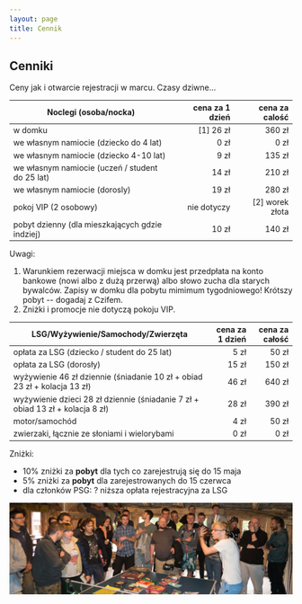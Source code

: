 ```yaml
---
layout: page
title: Cennik
---
```


## Cenniki

Ceny jak i otwarcie rejestracji w marcu. Czasy dziwne...

| Noclegi (osoba/nocka)                           | cena za 1 dzień | cena za calość  |
| ----------------------------------------------- | --------------: | --------------: |
| w domku                                         | [1]       26 zł |          360 zł |
| we własnym namiocie (dziecko do 4 lat)          |            0 zł |            0 zł |
| we własnym namiocie (dziecko 4-10 lat)          |            9 zł |          135 zł |
| we własnym namiocie (uczeń / student do 25 lat) |           14 zł |          210 zł |
| we własnym namiocie (dorosly)                   |           19 zł |          280 zł |
| pokoj VIP (2 osobowy)                           |     nie dotyczy | [2] worek złota |
| pobyt dzienny (dla mieszkających gdzie indziej) |           10 zł |          140 zł |

Uwagi:  
1. Warunkiem rezerwacji miejsca w domku jest przedpłata na konto bankowe (nowi albo z dużą przerwą) albo słowo zucha dla starych bywalców. Zapisy w domku dla pobytu mimimum tygodniowego! Krótszy pobyt -- dogadaj z Czifem.
2. Zniżki i promocje nie dotyczą pokoju VIP.

| LSG/Wyżywienie/Samochody/Zwierzęta                                             | cena za 1 dzień | cena za całość |
| ------------------------------------------------------------------------------ | --------------: | -------------: |
| opłata za LSG (dziecko / student do 25 lat)                                    |            5 zł |          50 zł |
| opłata za LSG (dorosły)                                                        |           15 zł |         150 zł |
| wyżywienie 46 zł dziennie (śniadanie 10 zł + obiad 23 zł + kolacja 13 zł)      |           46 zł |         640 zł |
| wyżywienie dzieci 28 zł dziennie (śniadanie 7 zł + obiad 13 zł + kolacja 8 zł) |           28 zł |         390 zł |
| motor/samochód                                                                 |            4 zł |          50 zł |
| zwierzaki, łącznie ze słoniami i wielorybami                                   |            0 zł |           0 zł |

Zniżki:
- 10% zniżki za **pobyt** dla tych co zarejestrują się do 15 maja
- 5% zniżki za **pobyt** dla zarejestrowanych do 15 czerwca
- dla członków PSG: ? niższa opłata rejestracyjna za LSG

![licytacja](/public/licytacja.jpg)
